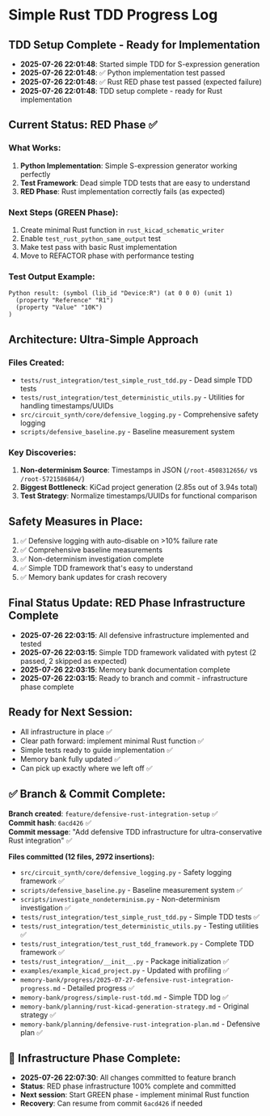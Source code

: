 # Simple Rust TDD Progress Log

## TDD Setup Complete - Ready for Implementation

- **2025-07-26 22:01:48**: Started simple TDD for S-expression generation
- **2025-07-26 22:01:48**: ✅ Python implementation test passed
- **2025-07-26 22:01:48**: ✅ Rust RED phase test passed (expected failure)
- **2025-07-26 22:01:48**: TDD setup complete - ready for Rust implementation

## Current Status: RED Phase ✅

### What Works:
1. **Python Implementation**: Simple S-expression generator working perfectly
2. **Test Framework**: Dead simple TDD tests that are easy to understand
3. **RED Phase**: Rust implementation correctly fails (as expected)

### Next Steps (GREEN Phase):
1. Create minimal Rust function in `rust_kicad_schematic_writer`
2. Enable `test_rust_python_same_output` test
3. Make test pass with basic Rust implementation
4. Move to REFACTOR phase with performance testing

### Test Output Example:
```
Python result: (symbol (lib_id "Device:R") (at 0 0 0) (unit 1)
  (property "Reference" "R1")
  (property "Value" "10K")
)
```

## Architecture: Ultra-Simple Approach

### Files Created:
- `tests/rust_integration/test_simple_rust_tdd.py` - Dead simple TDD tests
- `tests/rust_integration/test_deterministic_utils.py` - Utilities for handling timestamps/UUIDs
- `src/circuit_synth/core/defensive_logging.py` - Comprehensive safety logging
- `scripts/defensive_baseline.py` - Baseline measurement system

### Key Discoveries:
1. **Non-determinism Source**: Timestamps in JSON (`/root-4508312656/` vs `/root-5721586864/`)
2. **Biggest Bottleneck**: KiCad project generation (2.85s out of 3.94s total)
3. **Test Strategy**: Normalize timestamps/UUIDs for functional comparison

## Safety Measures in Place:
1. ✅ Defensive logging with auto-disable on >10% failure rate
2. ✅ Comprehensive baseline measurements  
3. ✅ Non-determinism investigation complete
4. ✅ Simple TDD framework that's easy to understand
5. ✅ Memory bank updates for crash recovery

## Final Status Update: RED Phase Infrastructure Complete

- **2025-07-26 22:03:15**: All defensive infrastructure implemented and tested
- **2025-07-26 22:03:15**: Simple TDD framework validated with pytest (2 passed, 2 skipped as expected)
- **2025-07-26 22:03:15**: Memory bank documentation complete
- **2025-07-26 22:03:15**: Ready to branch and commit - infrastructure phase complete

## Ready for Next Session:
- All infrastructure in place ✅
- Clear path forward: implement minimal Rust function ✅
- Simple tests ready to guide implementation ✅
- Memory bank fully updated ✅
- Can pick up exactly where we left off ✅

## ✅ Branch & Commit Complete:
**Branch created**: `feature/defensive-rust-integration-setup` ✅  
**Commit hash**: `6acd426` ✅  
**Commit message**: "Add defensive TDD infrastructure for ultra-conservative Rust integration" ✅

**Files committed (12 files, 2972 insertions):**
- `src/circuit_synth/core/defensive_logging.py` - Safety logging framework ✅
- `scripts/defensive_baseline.py` - Baseline measurement system ✅  
- `scripts/investigate_nondeterminism.py` - Non-determinism investigation ✅
- `tests/rust_integration/test_simple_rust_tdd.py` - Simple TDD tests ✅
- `tests/rust_integration/test_deterministic_utils.py` - Testing utilities ✅
- `tests/rust_integration/test_rust_tdd_framework.py` - Complete TDD framework ✅
- `tests/rust_integration/__init__.py` - Package initialization ✅
- `examples/example_kicad_project.py` - Updated with profiling ✅
- `memory-bank/progress/2025-07-27-defensive-rust-integration-progress.md` - Detailed progress ✅
- `memory-bank/progress/simple-rust-tdd.md` - Simple TDD log ✅
- `memory-bank/planning/rust-kicad-generation-strategy.md` - Original strategy ✅
- `memory-bank/planning/defensive-rust-integration-plan.md` - Defensive plan ✅

## 🎉 Infrastructure Phase Complete:
- **2025-07-26 22:07:30**: All changes committed to feature branch
- **Status**: RED phase infrastructure 100% complete and committed
- **Next session**: Start GREEN phase - implement minimal Rust function
- **Recovery**: Can resume from commit `6acd426` if needed
